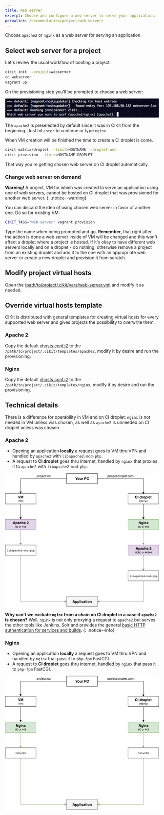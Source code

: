 ```yaml
---
title: Web server
excerpt: Choose and configure a web server to serve your application.
permalink: /documentation/project/web-server/
---
```


Choose `apache2` or `nginx` as a web server for serving an application.

## Select web server for a project

Let's review the usual workflow of booting a project.

```bash
cikit init --project=webserver
cd webserver
vagrant up
```

On the provisioning step you'll be prompted to choose a web server:

![Choose a web server for VM](images/cikit-vm-provision-prompt.png)

The `apache2` is preselected by default since it was in CIKit from the beginning. Just hit `enter` to continue or type `nginx`.

When VM creation will be finished the time to create a CI droplet is come.

```bash
cikit matrix/droplet --limit=HOSTNAME --droplet-add
cikit provision --limit=HOSTNAME.DROPLET
```

That way you're getting chosen web server on CI droplet automatically.

### Change web server on demand

**Warning!** A project, VM for which was created to serve an application using one of web servers, cannot be hosted on CI droplet that was provisioned for another web server.
{: .notice--warning}

You can discard the idea of using chosen web server in favor of another one. Do so for existing VM:

```bash
CIKIT_TAGS="web-server" vagrant provision
```

Type the name when being prompted and go. **Remember**, that right after the action is done a web server inside of VM will be changed and this won't affect a droplet where a project is hosted. If it's okay to have different web servers locally and on a droplet - do nothing, otherwise remove a project from an existing droplet and add it to the one with an appropriate web server or create a new droplet and provision it from scratch.

## Modify project virtual hosts

Open the [/path/to/project/.cikit/vars/web-server.yml](https://github.com/BR0kEN-/cikit/blob/master/cmf/all/.cikit/vars/web-server.yml) and modify it as needed.

## Override virtual hosts template

CIKit is distributed with general templates for creating virtual hosts for every supported web server and gives projects the possibility to overwrite them.

### Apache 2

Copy the default [vhosts.conf.j2](https://github.com/BR0kEN-/cikit/blob/master/scripts/roles/cikit-apache2/templates/vhosts.conf.j2) to the `/path/to/project/.cikit/templates/apache2`, modify it by desire and run the provisioning.

### Nginx

Copy the default [vhosts.conf.j2](https://github.com/BR0kEN-/cikit/blob/master/scripts/roles/cikit-nginx/templates/vhosts.conf.j2) to the `/path/to/project/.cikit/templates/nginx`, modify it by desire and run the provisioning.

## Technical details

There is a difference for operability in VM and on CI droplet: `nginx` is not needed in VM unless was chosen, as well as `apache2` is unneeded on CI droplet unless was chosen. 

### Apache 2

- Opening an application **locally** a request goes to VM thru VPN and handled by `apache2` with `libapache2-mod-php`.
- A request to **CI droplet** goes thru internet, handled by `nginx` that proxies it to `apache2` with `libapache2-mod-php`.

![The map of a request for Apache 2](images/cikit-apache2.png)

**Why can't we exclude `nginx` from a chain on CI droplet in a case if `apache2` is chosen?** Well, `nginx` is not only proxying a request to `apache2` but serves the other tools like Jenkins, Solr and provides the general [basic HTTP authentication for services and builds](../../matrix/droplet-http-auth/#proxy-structure).
{: .notice--info}

### Nginx

- Opening an application **locally** a request goes to VM thru VPN and handled by `nginx` that pass it to `php-fpm` FastCGI.
- A request to **CI droplet** goes thru internet, handled by `nginx` that pass it to `php-fpm` FastCGI.

![The map of a request for Nginx](images/cikit-nginx.png)
